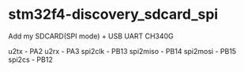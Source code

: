 # stm32f4-discovery_sdcard_spi

Add my SDCARD(SPI mode) + USB UART CH340G

u2tx     - PA2
u2rx     - PA3
spi2clk  - PB13
spi2miso - PB14
spi2mosi - PB15
spi2cs   - PB12